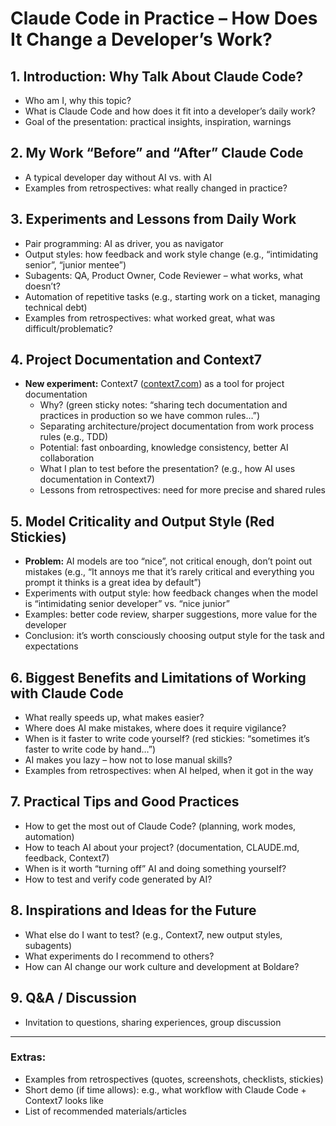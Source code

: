 # Claude Code in Practice – How Does It Change a Developer’s Work?

## 1. Introduction: Why Talk About Claude Code?

- Who am I, why this topic?
- What is Claude Code and how does it fit into a developer’s daily work?
- Goal of the presentation: practical insights, inspiration, warnings

## 2. My Work “Before” and “After” Claude Code

- A typical developer day without AI vs. with AI
- Examples from retrospectives: what really changed in practice?

## 3. Experiments and Lessons from Daily Work

- Pair programming: AI as driver, you as navigator
- Output styles: how feedback and work style change (e.g., “intimidating senior”, “junior mentee”)
- Subagents: QA, Product Owner, Code Reviewer – what works, what doesn’t?
- Automation of repetitive tasks (e.g., starting work on a ticket, managing technical debt)
- Examples from retrospectives: what worked great, what was difficult/problematic?

## 4. Project Documentation and Context7

- **New experiment:** Context7 ([context7.com](https://context7.com/)) as a tool for project documentation
  - Why? (green sticky notes: “sharing tech documentation and practices in production so we have common rules…”)
  - Separating architecture/project documentation from work process rules (e.g., TDD)
  - Potential: fast onboarding, knowledge consistency, better AI collaboration
  - What I plan to test before the presentation? (e.g., how AI uses documentation in Context7)
  - Lessons from retrospectives: need for more precise and shared rules

## 5. Model Criticality and Output Style (Red Stickies)

- **Problem:** AI models are too “nice”, not critical enough, don’t point out mistakes (e.g., “It annoys me that it’s rarely critical and everything you prompt it thinks is a great idea by default”)
- Experiments with output style: how feedback changes when the model is “intimidating senior developer” vs. “nice junior”
- Examples: better code review, sharper suggestions, more value for the developer
- Conclusion: it’s worth consciously choosing output style for the task and expectations

## 6. Biggest Benefits and Limitations of Working with Claude Code

- What really speeds up, what makes easier?
- Where does AI make mistakes, where does it require vigilance?
- When is it faster to write code yourself? (red stickies: “sometimes it’s faster to write code by hand…”)
- AI makes you lazy – how not to lose manual skills?
- Examples from retrospectives: when AI helped, when it got in the way

## 7. Practical Tips and Good Practices

- How to get the most out of Claude Code? (planning, work modes, automation)
- How to teach AI about your project? (documentation, CLAUDE.md, feedback, Context7)
- When is it worth “turning off” AI and doing something yourself?
- How to test and verify code generated by AI?

## 8. Inspirations and Ideas for the Future

- What else do I want to test? (e.g., Context7, new output styles, subagents)
- What experiments do I recommend to others?
- How can AI change our work culture and development at Boldare?

## 9. Q&A / Discussion

- Invitation to questions, sharing experiences, group discussion

---

### **Extras:**

- Examples from retrospectives (quotes, screenshots, checklists, stickies)
- Short demo (if time allows): e.g., what workflow with Claude Code + Context7 looks like
- List of recommended materials/articles
